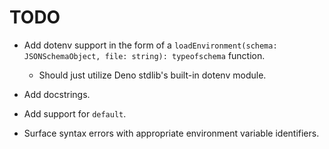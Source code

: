 # TODO

- Add dotenv support in the form of a `loadEnvironment(schema: JSONSchemaObject, file: string): typeofschema` function.

  - Should just utilize Deno stdlib's built-in dotenv module.

- Add docstrings.

- Add support for `default`.

- Surface syntax errors with appropriate environment variable identifiers.
